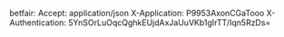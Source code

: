 betfair:
  Accept: application/json
  X-Application: P9953AxonCGaTooo
  X-Authentication: 5YnSOrLuOqcQghkEUjdAxJaUuVKb1gIrTT/Iqn5RzDs=
